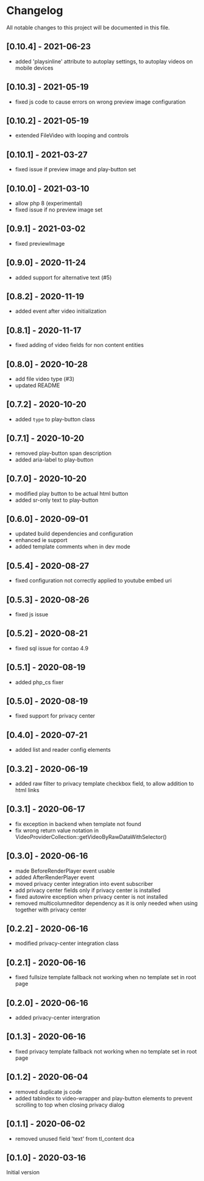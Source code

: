 # Changelog
All notable changes to this project will be documented in this file.

## [0.10.4] - 2021-06-23
- added 'playsinline' attribute to autoplay settings, to autoplay videos on mobile devices

## [0.10.3] - 2021-05-19
- fixed js code to cause errors on wrong preview image configuration

## [0.10.2] - 2021-05-19
- extended FileVideo with looping and controls

## [0.10.1] - 2021-03-27
- fixed issue if preview image and play-button set

## [0.10.0] - 2021-03-10
- allow php 8 (experimental)
- fixed issue if no preview image set

## [0.9.1] - 2021-03-02
- fixed previewImage

## [0.9.0] - 2020-11-24
- added support for alternative text (#5)

## [0.8.2] - 2020-11-19
- added event after video initialization 

## [0.8.1] - 2020-11-17
- fixed adding of video fields for non content entities 

## [0.8.0] - 2020-10-28
- add file video type (#3)
- updated README

## [0.7.2] - 2020-10-20
- added `type` to play-button class

## [0.7.1] - 2020-10-20
- removed play-button span description
- added aria-label to play-button

## [0.7.0] - 2020-10-20
- modified play button to be actual html button
- added sr-only text to play-button

## [0.6.0] - 2020-09-01
- updated build dependencies and configuration
- enhanced ie support
- added template comments when in dev mode

## [0.5.4] - 2020-08-27
- fixed configuration not correctly applied to youtube embed uri

## [0.5.3] - 2020-08-26
- fixed js issue

## [0.5.2] - 2020-08-21
- fixed sql issue for contao 4.9

## [0.5.1] - 2020-08-19
- added php_cs fixer

## [0.5.0] - 2020-08-19
- fixed support for privacy center

## [0.4.0] - 2020-07-21
- added list and reader config elements

## [0.3.2] - 2020-06-19
- added raw filter to privacy template checkbox field, to allow addition to html links

## [0.3.1] - 2020-06-17
- fix exception in backend when template not found
- fix wrong return value notation in VideoProviderCollection::getVideoByRawDataWithSelector()

## [0.3.0] - 2020-06-16
- made BeforeRenderPlayer event usable
- added AfterRenderPlayer event
- moved privacy center integration into event subscriber
- add privacy center fields only if privacy center is installed
- fixed autowire exception when privacy center is not installed
- removed multicolumneditor dependency as it is only needed when using together with privacy center

## [0.2.2] - 2020-06-16
- modified privacy-center integration class

## [0.2.1] - 2020-06-16
- fixed fullsize template fallback not working when no template set in root page

## [0.2.0] - 2020-06-16
- added privacy-center intergration

## [0.1.3] - 2020-06-16
- fixed privacy template fallback not working when no template set in root page

## [0.1.2] - 2020-06-04
- removed duplicate js code
- added tabindex to video-wrapper and play-button elements to prevent scrolling to top when closing privacy dialog

## [0.1.1] - 2020-06-02
- removed unused field 'text' from tl_content dca

## [0.1.0] - 2020-03-16

Initial version

